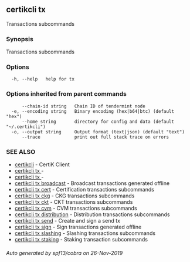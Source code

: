 ## certikcli tx

Transactions subcommands

### Synopsis

Transactions subcommands

### Options

```
  -h, --help   help for tx
```

### Options inherited from parent commands

```
      --chain-id string   Chain ID of tendermint node
  -e, --encoding string   Binary encoding (hex|b64|btc) (default "hex")
      --home string       directory for config and data (default "~/.certikcli")
  -o, --output string     Output format (text|json) (default "text")
      --trace             print out full stack trace on errors
```

### SEE ALSO

* [certikcli](certikcli.md)	 - CertiK Client
* [certikcli tx ](certikcli_tx_.md)	 -
* [certikcli tx ](certikcli_tx_.md)	 -
* [certikcli tx broadcast](certikcli_tx_broadcast.md)	 - Broadcast transactions generated offline
* [certikcli tx cert](certikcli_tx_cert.md)	 - Certification transactions subcommands
* [certikcli tx ckg](certikcli_tx_ckg.md)	 - CKG transactions subcommands
* [certikcli tx ckt](certikcli_tx_ckt.md)	 - CKT transactions subcommands
* [certikcli tx cvm](certikcli_tx_cvm.md)	 - CVM transactions subcommands
* [certikcli tx distribution](certikcli_tx_distribution.md)	 - Distribution transactions subcommands
* [certikcli tx send](certikcli_tx_send.md)	 - Create and sign a send tx
* [certikcli tx sign](certikcli_tx_sign.md)	 - Sign transactions generated offline
* [certikcli tx slashing](certikcli_tx_slashing.md)	 - Slashing transactions subcommands
* [certikcli tx staking](certikcli_tx_staking.md)	 - Staking transaction subcommands

###### Auto generated by spf13/cobra on 26-Nov-2019
